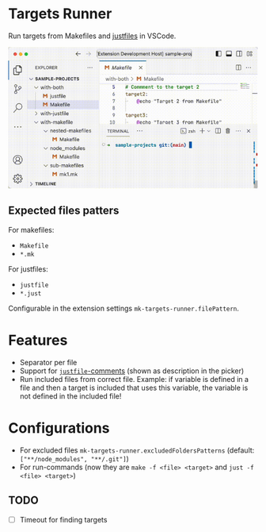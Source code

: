 # Targets Runner

Run targets from Makefiles and [justfiles](https://github.com/casey/just) in VSCode.

![](https://raw.githubusercontent.com/mazenbesher/mk-targets-runner/main/doc/demo.gif)

## Expected files patters

For makefiles:

- `Makefile`
- `*.mk`

For justfiles:

- `justfile`
- `*.just`

Configurable in the extension settings `mk-targets-runner.filePattern`.

# Features

- Separator per file
- Support for [`justfile`-comments](https://github.com/casey/just#documentation-comments) (shown as description in the picker)
- Run included files from correct file. Example: if variable is defined in a file and then a target is included that uses this variable, the variable is not defined in the included file!

# Configurations
- For excluded files `mk-targets-runner.excludedFoldersPatterns` (default: `["**/node_modules", "**/.git"]`)
- For run-commands (now they are `make -f <file> <target>` and `just -f <file> <target>`)

## TODO

- [ ] Timeout for finding targets
